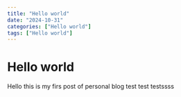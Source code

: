 ```yaml
---
title: "Hello world"
date: "2024-10-31"
categories: ["Hello world"]
tags: ["Hello world"]
---
```


# Hello world

Hello this is my firs post of personal blog test test testssss